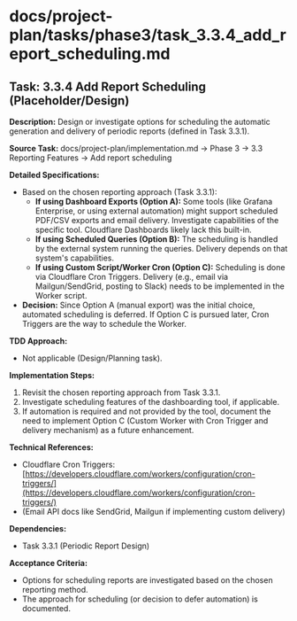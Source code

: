 # docs/project-plan/tasks/phase3/task_3.3.4_add_report_scheduling.md

## Task: 3.3.4 Add Report Scheduling (Placeholder/Design)

**Description:**
Design or investigate options for scheduling the automatic generation and delivery of periodic reports (defined in Task 3.3.1).

**Source Task:**
docs/project-plan/implementation.md -> Phase 3 -> 3.3 Reporting Features -> Add report scheduling

**Detailed Specifications:**
- Based on the chosen reporting approach (Task 3.3.1):
    - **If using Dashboard Exports (Option A):** Some tools (like Grafana Enterprise, or using external automation) might support scheduled PDF/CSV exports and email delivery. Investigate capabilities of the specific tool. Cloudflare Dashboards likely lack this built-in.
    - **If using Scheduled Queries (Option B):** The scheduling is handled by the external system running the queries. Delivery depends on that system's capabilities.
    - **If using Custom Script/Worker Cron (Option C):** Scheduling is done via Cloudflare Cron Triggers. Delivery (e.g., email via Mailgun/SendGrid, posting to Slack) needs to be implemented in the Worker script.
- **Decision:** Since Option A (manual export) was the initial choice, automated scheduling is deferred. If Option C is pursued later, Cron Triggers are the way to schedule the Worker.

**TDD Approach:**
- Not applicable (Design/Planning task).

**Implementation Steps:**
1.  Revisit the chosen reporting approach from Task 3.3.1.
2.  Investigate scheduling features of the dashboarding tool, if applicable.
3.  If automation is required and not provided by the tool, document the need to implement Option C (Custom Worker with Cron Trigger and delivery mechanism) as a future enhancement.

**Technical References:**
- Cloudflare Cron Triggers: [https://developers.cloudflare.com/workers/configuration/cron-triggers/](https://developers.cloudflare.com/workers/configuration/cron-triggers/)
- (Email API docs like SendGrid, Mailgun if implementing custom delivery)

**Dependencies:**
- Task 3.3.1 (Periodic Report Design)

**Acceptance Criteria:**
- Options for scheduling reports are investigated based on the chosen reporting method.
- The approach for scheduling (or decision to defer automation) is documented. 